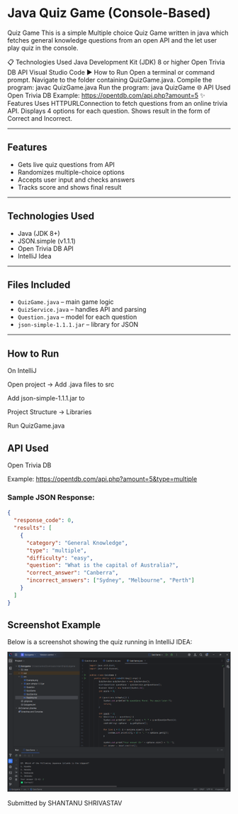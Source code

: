 # Java Quiz Game (Console-Based)

Quiz Game
This is a simple Multiple choice Quiz Game written in java which fetches general knowledge questions from an open API and the let user play quiz in the console.

📋 Technologies Used
Java Development Kit (JDK) 8 or higher
Open Trivia DB API
Visual Studio Code
▶️ How to Run
Open a terminal or command prompt.
Navigate to the folder containing QuizGame.java.
Compile the program:
javac QuizGame.java
Run the program:
java QuizGame
🌐 API Used
Open Trivia DB
Example: https://opentdb.com/api.php?amount=5
✨ Features
Uses HTTPURLConnection to fetch questions from an online trivia API.
Displays 4 options for each question.
Shows result in the form of Correct and Incorrect.


---

## Features
- Gets live quiz questions from API
- Randomizes multiple-choice options
- Accepts user input and checks answers
- Tracks score and shows final result

---

## Technologies Used
- Java (JDK 8+)
- JSON.simple (v1.1.1)
- Open Trivia DB API
- IntelliJ Idea

---

## Files Included
- `QuizGame.java` – main game logic
- `QuizService.java` – handles API and parsing
- `Question.java` – model for each question
- `json-simple-1.1.1.jar` – library for JSON

---

## How to Run

On IntelliJ

Open project → Add .java files to src

Add json-simple-1.1.1.jar to 

Project Structure → Libraries

Run QuizGame.java

## API Used
Open Trivia DB

Example: https://opentdb.com/api.php?amount=5&type=multiple

### Sample JSON Response:
```json
{
  "response_code": 0,
  "results": [
    {
      "category": "General Knowledge",
      "type": "multiple",
      "difficulty": "easy",
      "question": "What is the capital of Australia?",
      "correct_answer": "Canberra",
      "incorrect_answers": ["Sydney", "Melbourne", "Perth"]
    }
  ]
}
```
## Screenshot Example 
Below is a screenshot showing the quiz running in IntelliJ IDEA:

![Quiz Running in IntelliJ](Example.png)

Submitted by SHANTANU SHRIVASTAV
